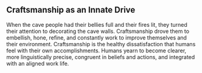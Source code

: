 ## Craftsmanship as an Innate Drive

When the cave people had their bellies full and their fires lit, they turned their attention to decorating the cave walls. Craftsmanship drove them to embellish, hone, refine, and constantly work to improve themselves and their environment. Craftsmanship is the healthy dissatisfaction that humans feel with their own accomplishments. Humans yearn to become clearer, more linguistically precise, congruent in beliefs and actions, and integrated with an aligned work life.